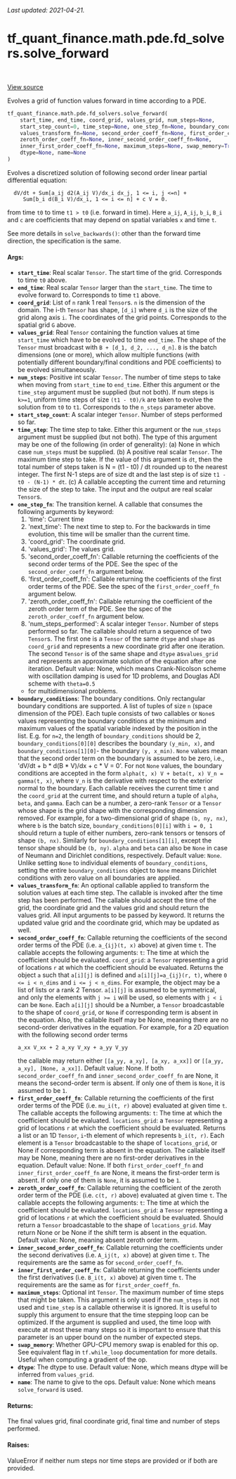 <!--
This file is generated by a tool. Do not edit directly.
For open-source contributions the docs will be updated automatically.
-->

*Last updated: 2021-04-21.*

<div itemscope itemtype="http://developers.google.com/ReferenceObject">
<meta itemprop="name" content="tf_quant_finance.math.pde.fd_solvers.solve_forward" />
<meta itemprop="path" content="Stable" />
</div>

# tf_quant_finance.math.pde.fd_solvers.solve_forward

<!-- Insert buttons and diff -->

<table class="tfo-notebook-buttons tfo-api" align="left">
</table>

<a target="_blank" href="https://github.com/google/tf-quant-finance/blob/master/tf_quant_finance/math/pde/fd_solvers.py">View source</a>



Evolves a grid of function values forward in time according to a PDE.

```python
tf_quant_finance.math.pde.fd_solvers.solve_forward(
    start_time, end_time, coord_grid, values_grid, num_steps=None,
    start_step_count=0, time_step=None, one_step_fn=None, boundary_conditions=None,
    values_transform_fn=None, second_order_coeff_fn=None, first_order_coeff_fn=None,
    zeroth_order_coeff_fn=None, inner_second_order_coeff_fn=None,
    inner_first_order_coeff_fn=None, maximum_steps=None, swap_memory=True,
    dtype=None, name=None
)
```



<!-- Placeholder for "Used in" -->

Evolves a discretized solution of following second order linear
partial differential equation:

```None
  dV/dt + Sum[a_ij d2(A_ij V)/dx_i dx_j, 1 <= i, j <=n] +
     Sum[b_i d(B_i V)/dx_i, 1 <= i <= n] + c V = 0.
```
from time `t0` to time `t1 > t0` (i.e. forward in time). Here `a_ij`,
`A_ij`, `b_i`, `B_i` and `c` are coefficients that may depend on spatial
variables `x` and time `t`.

See more details in `solve_backwards()`: other than the forward time
direction, the specification is the same.

#### Args:


* <b>`start_time`</b>: Real scalar `Tensor`. The start time of the grid.
  Corresponds to time `t0` above.
* <b>`end_time`</b>: Real scalar `Tensor` larger than the `start_time`.
   The time to evolve forward to. Corresponds to time `t1` above.
* <b>`coord_grid`</b>: List of `n` rank 1 real `Tensor`s. `n` is the dimension of the
  domain. The i-th `Tensor` has shape, `[d_i]` where `d_i` is the size of
  the grid along axis `i`. The coordinates of the grid points. Corresponds
  to the spatial grid `G` above.
* <b>`values_grid`</b>: Real `Tensor` containing the function values at time
  `start_time` which have to be evolved to time `end_time`. The shape of the
  `Tensor` must broadcast with `B + [d_1, d_2, ..., d_n]`. `B` is the batch
  dimensions (one or more), which allow multiple functions (with potentially
  different boundary/final conditions and PDE coefficients) to be evolved
  simultaneously.
* <b>`num_steps`</b>: Positive int scalar `Tensor`. The number of time steps to take
  when moving from `start_time` to `end_time`. Either this argument or the
  `time_step` argument must be supplied (but not both). If num steps is
  `k>=1`, uniform time steps of size `(t1 - t0)/k` are taken to evolve the
  solution from `t0` to `t1`. Corresponds to the `n_steps` parameter above.
* <b>`start_step_count`</b>: A scalar integer `Tensor`. Number of steps performed so
  far.
* <b>`time_step`</b>: The time step to take. Either this argument or the `num_steps`
  argument must be supplied (but not both). The type of this argument may
  be one of the following (in order of generality):
    (a) None in which case `num_steps` must be supplied.
    (b) A positive real scalar `Tensor`. The maximum time step to take.
      If the value of this argument is `dt`, then the total number of steps
      taken is N = (t1 - t0) / dt rounded up to the nearest integer. The
      first N-1 steps are of size dt and the last step is of size
      `t1 - t0 - (N-1) * dt`.
    (c) A callable accepting the current time and returning the size of the
      step to take. The input and the output are real scalar `Tensor`s.
* <b>`one_step_fn`</b>: The transition kernel. A callable that consumes the following
  arguments by keyword:
    1. 'time': Current time
    2. 'next_time': The next time to step to. For the backwards in time
      evolution, this time will be smaller than the current time.
    3. 'coord_grid': The coordinate grid.
    4. 'values_grid': The values grid.
    5. 'second_order_coeff_fn': Callable returning the coefficients of the
      second order terms of the PDE. See the spec of the
      `second_order_coeff_fn` argument below.
    6. 'first_order_coeff_fn': Callable returning the coefficients of the
      first order terms of the PDE. See the spec of the
      `first_order_coeff_fn` argument below.
    7. 'zeroth_order_coeff_fn': Callable returning the coefficient of the
      zeroth order term of the PDE. See the spec of the
      `zeroth_order_coeff_fn` argument below.
    8. 'num_steps_performed': A scalar integer `Tensor`. Number of steps
      performed so far.
   The callable should return a sequence of two `Tensor`s. The first one
   is a `Tensor` of the same `dtype` and `shape` as `coord_grid` and
   represents a new coordinate grid after one iteration. The second `Tensor`
   is of the same shape and `dtype` as`values_grid` and represents an
   approximate solution of the equation after one iteration.
   Default value: None, which means Crank-Nicolson scheme with oscillation
   damping is used for 1D problems, and Douglas ADI scheme with `theta=0.5`
   - for multidimensional problems.
* <b>`boundary_conditions`</b>: The boundary conditions. Only rectangular boundary
  conditions are supported. A list of tuples of size `n` (space dimension
  of the PDE). Each tuple consists of two callables or `None`s values
  representing the boundary conditions at the minimum and maximum values of
  the spatial variable indexed by the position in the list. E.g. for `n=2`,
  the length of `boundary_conditions` should be 2,
  `boundary_conditions[0][0]` describes the boundary `(y_min, x)`, and
  `boundary_conditions[1][0]`- the boundary `(y, x_min)`. `None` values mean
  that the second order term on the boundary is assumed to be zero, i.e.,
  'dV/dt + b * d(B * V)/dx + c * V = 0'.
  For not `None` values, the boundary conditions are accepted in the form
  `alpha(t, x) V + beta(t, x) V_n = gamma(t, x)`, where `V_n` is the
  derivative with respect to the exterior normal to the boundary.
  Each callable receives the current time `t` and the `coord_grid` at the
  current time, and should return a tuple of `alpha`, `beta`, and `gamma`.
  Each can be a number, a zero-rank `Tensor` or a `Tensor` whose shape is
  the grid shape with the corresponding dimension removed.
  For example, for a two-dimensional grid of shape `(b, ny, nx)`, where `b`
  is the batch size, `boundary_conditions[0][i]` with `i = 0, 1` should
  return a tuple of either numbers, zero-rank tensors or tensors of shape
  `(b, nx)`. Similarly for `boundary_conditions[1][i]`, except the tensor
  shape should be `(b, ny)`. `alpha` and `beta` can also be `None` in case
  of Neumann and Dirichlet conditions, respectively.
  Default value: `None`. Unlike setting `None` to individual elements of
  `boundary_conditions`, setting the entire `boundary_conditions` object to
  `None` means Dirichlet conditions with zero value on all boundaries are
  applied.
* <b>`values_transform_fn`</b>: An optional callable applied to transform the solution
  values at each time step. The callable is invoked after the time step has
  been performed. The callable should accept the time of the grid, the
  coordinate grid and the values grid and should return the values grid. All
  input arguments to be passed by keyword.
  It returns the updated value grid and the coordinate grid, which may be
  updated as well.
* <b>`second_order_coeff_fn`</b>: Callable returning the coefficients of the second
  order terms of the PDE (i.e. `a_{ij}(t, x)` above) at given time `t`.
  The callable accepts the following arguments:
    `t`: The time at which the coefficient should be evaluated.
    `coord_grid`: a `Tensor` representing a grid of locations `r` at which
      the coefficient should be evaluated.
  Returns the object `a` such that `a[i][j]` is defined and
  `a[i][j]=a_{ij}(r, t)`, where `0 <= i < n_dims` and `i <= j < n_dims`.
  For example, the object may be a list of lists or a rank 2 Tensor.
  `a[i][j]` is assumed to be symmetrical, and only the elements with
  `j >= i` will be used, so elements with `j < i` can be `None`.
  Each `a[i][j]` should be a Number, a `Tensor` broadcastable to the shape
  of `coord_grid`, or `None` if corresponding term is absent in the
  equation. Also, the callable itself may be None, meaning there are no
  second-order derivatives in the equation.
  For example, for a 2D equation with the following second order terms
  ```
  a_xx V_xx + 2 a_xy V_xy + a_yy V_yy
  ```
   the callable may return either
  `[[a_yy, a_xy], [a_xy, a_xx]]` or `[[a_yy, a_xy], [None, a_xx]]`.
  Default value: None. If both `second_order_coeff_fn` and
    `inner_second_order_coeff_fn` are None, it means the second-order term
    is absent. If only one of them is `None`, it is assumed to be `1`.
* <b>`first_order_coeff_fn`</b>: Callable returning the coefficients of the
  first order terms of the PDE (i.e. `mu_i(t, r)` above) evaluated at given
  time `t`.
  The callable accepts the following arguments:
    `t`: The time at which the coefficient should be evaluated.
    `locations_grid`: a `Tensor` representing a grid of locations `r` at
      which the coefficient should be evaluated.
  Returns a list or an 1D `Tensor`, `i`-th element of which represents
  `b_i(t, r)`. Each element is a `Tensor` broadcastable to the shape of
  `locations_grid`, or None if corresponding term is absent in the
  equation. The callable itself may be None, meaning there are no
  first-order derivatives in the equation.
  Default value: None. If both `first_order_coeff_fn` and
    `inner_first_order_coeff_fn` are None, it means the first-order term is
    absent. If only one of them is `None`, it is assumed to be `1`.
* <b>`zeroth_order_coeff_fn`</b>: Callable returning the coefficient of the
  zeroth order term of the PDE (i.e. `c(t, r)` above) evaluated at given
  time `t`.
  The callable accepts the following arguments:
    `t`: The time at which the coefficient should be evaluated.
    `locations_grid`: a `Tensor` representing a grid of locations `r` at
      which the coefficient should be evaluated.
  Should return a `Tensor` broadcastable to the shape of `locations_grid`.
  May return None or be None if the shift term is absent in the equation.
  Default value: None, meaning absent zeroth order term.
* <b>`inner_second_order_coeff_fn`</b>: Callable returning the coefficients under the
  second derivatives (i.e. `A_ij(t, x)` above) at given time `t`. The
  requirements are the same as for `second_order_coeff_fn`.
* <b>`inner_first_order_coeff_fn`</b>: Callable returning the coefficients under the
  first derivatives (i.e. `B_i(t, x)` above) at given time `t`. The
  requirements are the same as for `first_order_coeff_fn`.
* <b>`maximum_steps`</b>: Optional int `Tensor`. The maximum number of time steps that
  might be taken. This argument is only used if the `num_steps` is not used
  and `time_step` is a callable otherwise it is ignored. It is useful to
  supply this argument to ensure that the time stepping loop can be
  optimized. If the argument is supplied and used, the time loop with
  execute at most these many steps so it is important to ensure that this
  parameter is an upper bound on the number of expected steps.
* <b>`swap_memory`</b>: Whether GPU-CPU memory swap is enabled for this op. See
  equivalent flag in `tf.while_loop` documentation for more details. Useful
  when computing a gradient of the op.
* <b>`dtype`</b>: The dtype to use.
  Default value: None, which means dtype will be inferred from
  `values_grid`.
* <b>`name`</b>: The name to give to the ops.
  Default value: None which means `solve_forward` is used.


#### Returns:

The final values grid, final coordinate grid, final time and number of steps
performed.



#### Raises:

ValueError if neither num steps nor time steps are provided or if both
are provided.

